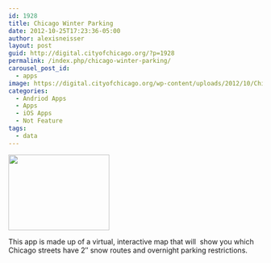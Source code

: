 ```yaml
---
id: 1928
title: Chicago Winter Parking
date: 2012-10-25T17:23:36-05:00
author: alexisneisser
layout: post
guid: http://digital.cityofchicago.org/?p=1928
permalink: /index.php/chicago-winter-parking/
carousel_post_id:
  - apps
image: https://digital.cityofchicago.org/wp-content/uploads/2012/10/ChicagoWinterParking2.png
categories:
  - Andriod Apps
  - Apps
  - iOS Apps
  - Not Feature
tags:
  - data
---
```

<a href="http://2inch.es/" target="_blank"><img loading="lazy" class="alignnone size-full wp-image-1563" title="PageLines- ChicagoWinterParking2.png" src="http://digital.cityofchicago.org/wp-content/uploads/2012/10/ChicagoWinterParking2.png" alt="" width="200" height="150" /></a>

This app is made up of a virtual, interactive map that will  show you which Chicago streets have 2&#8243; snow routes and overnight parking restrictions.